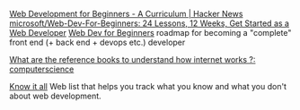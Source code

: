 
[Web Development for Beginners - A Curriculum | Hacker News](https://news.ycombinator.com/item?id=31299716)
[microsoft/Web-Dev-For-Beginners: 24 Lessons, 12 Weeks, Get Started as a Web Developer](https://github.com/microsoft/Web-Dev-For-Beginners)
[Web Dev for Beginners](https://microsoft.github.io/Web-Dev-For-Beginners/#/)
roadmap for becoming a "complete" front end (+ back end + devops etc.) developer

[What are the reference books to understand how internet works ?: computerscience](https://www.reddit.com/r/computerscience/comments/1254x23/what_are_the_reference_books_to_understand_how)

[Know it all](https://know-it-all.io/)
Web list that helps you track what you know and what you don't about web development.

